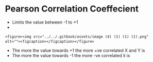 # Pearson Correlation Coeffecient

* Limits the value between -1 to +1
*

    <figure><img src="../../.gitbook/assets/image (4) (1) (1) (1).png" alt=""><figcaption></figcaption></figure>
* The more the value towards +1 the more +ve correlated X and Y is
* The more the value towards -1 the more -ve correlated it is
